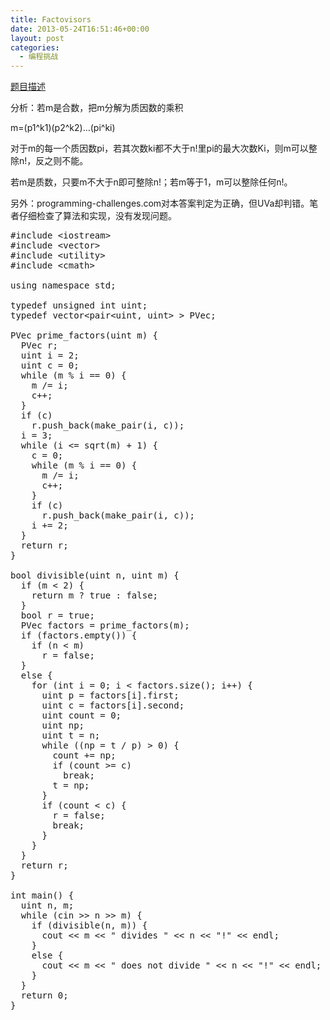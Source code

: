 ```yaml
---
title: Factovisors
date: 2013-05-24T16:51:46+00:00
layout: post
categories:
  - 编程挑战
---
```

<a href="http://www.programming-challenges.com/pg.php?page=downloadproblem&probid=110704&format=html" target="_blank">题目描述</a>

分析：若m是合数，把m分解为质因数的乘积
  
m=(p1^k1)(p2^k2)&#8230;(pi^ki)
  
对于m的每一个质因数pi，若其次数ki都不大于n!里pi的最大次数Ki，则m可以整除n!，反之则不能。
  
若m是质数，只要m不大于n即可整除n!；若m等于1，m可以整除任何n!。<!--more-->


  
另外：programming-challenges.com对本答案判定为正确，但UVa却判错。笔者仔细检查了算法和实现，没有发现问题。

<pre class="brush: cpp; title: ; notranslate" title="">#include &lt;iostream&gt;
#include &lt;vector&gt;
#include &lt;utility&gt;
#include &lt;cmath&gt;

using namespace std;

typedef unsigned int uint;
typedef vector&lt;pair&lt;uint, uint&gt; &gt; PVec;

PVec prime_factors(uint m) {
  PVec r;
  uint i = 2;
  uint c = 0;
  while (m % i == 0) {
    m /= i;
    c++;
  }
  if (c)
    r.push_back(make_pair(i, c));
  i = 3;
  while (i &lt;= sqrt(m) + 1) {
    c = 0;
    while (m % i == 0) {
      m /= i;
      c++;
    }
    if (c)
      r.push_back(make_pair(i, c));
    i += 2;
  }
  return r;
}

bool divisible(uint n, uint m) {
  if (m &lt; 2) {
    return m ? true : false;
  }
  bool r = true;
  PVec factors = prime_factors(m);
  if (factors.empty()) {
    if (n &lt; m)
      r = false;
  }
  else {
    for (int i = 0; i &lt; factors.size(); i++) {
      uint p = factors[i].first;
      uint c = factors[i].second;
      uint count = 0;
      uint np;
      uint t = n;
      while ((np = t / p) &gt; 0) {
        count += np;
        if (count &gt;= c)
          break;
        t = np;
      }
      if (count &lt; c) {
        r = false;
        break;
      }
    }
  }
  return r;
}

int main() {
  uint n, m;
  while (cin &gt;&gt; n &gt;&gt; m) {
    if (divisible(n, m)) {
      cout &lt;&lt; m &lt;&lt; " divides " &lt;&lt; n &lt;&lt; "!" &lt;&lt; endl;
    }
    else {
      cout &lt;&lt; m &lt;&lt; " does not divide " &lt;&lt; n &lt;&lt; "!" &lt;&lt; endl;
    }
  }
  return 0;
}
</pre>

<div class="addtoany_share_save_container addtoany_content_bottom">
  <div class="a2a_kit a2a_kit_size_32 addtoany_list a2a_target" id="wpa2a_21">
    <a class="a2a_button_facebook" href="http://www.addtoany.com/add_to/facebook?linkurl=http%3A%2F%2Fkuangtong.me%2F2013%2F05%2F24%2Ffactovisors%2F&linkname=Factovisors" title="Facebook" rel="nofollow" target="_blank"></a><a class="a2a_button_twitter" href="http://www.addtoany.com/add_to/twitter?linkurl=http%3A%2F%2Fkuangtong.me%2F2013%2F05%2F24%2Ffactovisors%2F&linkname=Factovisors" title="Twitter" rel="nofollow" target="_blank"></a><a class="a2a_button_google_plus" href="http://www.addtoany.com/add_to/google_plus?linkurl=http%3A%2F%2Fkuangtong.me%2F2013%2F05%2F24%2Ffactovisors%2F&linkname=Factovisors" title="Google+" rel="nofollow" target="_blank"></a><a class="a2a_button_sina_weibo" href="http://www.addtoany.com/add_to/sina_weibo?linkurl=http%3A%2F%2Fkuangtong.me%2F2013%2F05%2F24%2Ffactovisors%2F&linkname=Factovisors" title="Sina Weibo" rel="nofollow" target="_blank"></a><a class="a2a_dd addtoany_share_save" href="https://www.addtoany.com/share_save"></a>
  </div>
</div>